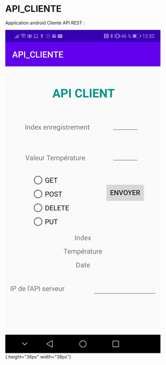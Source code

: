 # API_CLIENTE
Application android Cliente API REST :

![center](apicliente.jpg){:height="36px" width="36px"}
